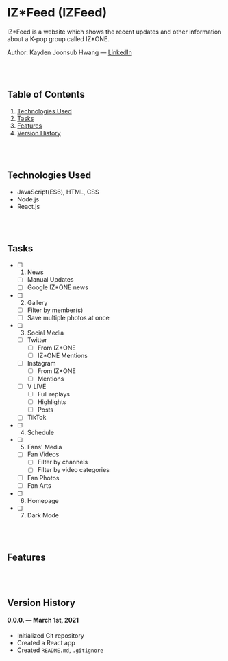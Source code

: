 # IZ*Feed (IZFeed)

IZ\*Feed is a website which shows the recent updates and other information about a K-pop group called IZ*ONE.


Author: Kayden Joonsub Hwang — [LinkedIn](https://www.linkedin.com/in/kayden-hwang-43639419b/)


<br/><br/>

## Table of Contents
1. [Technologies Used](#Technologies-Used)
2. [Tasks](#Tasks)
3. [Features](#Features)
4. [Version History](#Version-History)


<br/><br/>

## Technologies Used
- JavaScript(ES6), HTML, CSS
- Node.js
- React.js

<br/><br/>

## Tasks

- [ ] 1. News
    - [ ] Manual Updates
    - [ ] Google IZ*ONE news

- [ ] 2. Gallery
    - [ ] Filter by member(s)
    - [ ] Save multiple photos at once

- [ ] 3. Social Media
    - [ ] Twitter
        - [ ] From IZ*ONE
        - [ ] IZ*ONE Mentions
    - [ ] Instagram
        - [ ] From IZ*ONE
        - [ ] Mentions
    - [ ] V LIVE
        - [ ] Full replays
        - [ ] Highlights
        - [ ] Posts
    - [ ] TikTok

- [ ] 4. Schedule

- [ ] 5. Fans' Media
    - [ ] Fan Videos
        - [ ] Filter by channels
        - [ ] Filter by video categories
    - [ ] Fan Photos
    - [ ] Fan Arts

- [ ] 6. Homepage 

- [ ] 7. Dark Mode




<br/><br/>

## Features

<br/><br/>

## Version History

#### 0.0.0. — March 1st, 2021
- Initialized Git repository
- Created a React app
- Created `README.md`, `.gitignore`
    

<br/><br/>
